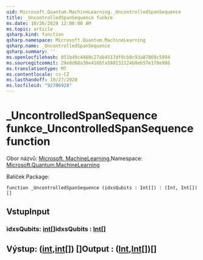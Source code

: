```yaml
---
uid: Microsoft.Quantum.MachineLearning._UncontrolledSpanSequence
title: _UncontrolledSpanSequence funkce
ms.date: 10/26/2020 12:00:00 AM
ms.topic: article
qsharp.kind: function
qsharp.namespace: Microsoft.Quantum.MachineLearning
qsharp.name: _UncontrolledSpanSequence
qsharp.summary: ''
ms.openlocfilehash: 851b49c4460c27ab4517df0cb8c93a87869c5994
ms.sourcegitcommit: 29e0d88a30e4166fa580132124b0eb57e1f0e986
ms.translationtype: MT
ms.contentlocale: cs-CZ
ms.lasthandoff: 10/27/2020
ms.locfileid: "92706928"
---
```

# <a name="_uncontrolledspansequence-function"></a><span data-ttu-id="b9463-102">_UncontrolledSpanSequence funkce</span><span class="sxs-lookup"><span data-stu-id="b9463-102">_UncontrolledSpanSequence function</span></span>

<span data-ttu-id="b9463-103">Obor názvů: [Microsoft. MachineLearning.](xref:Microsoft.Quantum.MachineLearning)</span><span class="sxs-lookup"><span data-stu-id="b9463-103">Namespace: [Microsoft.Quantum.MachineLearning](xref:Microsoft.Quantum.MachineLearning)</span></span>

<span data-ttu-id="b9463-104">Balíček [](https://nuget.org/packages/)</span><span class="sxs-lookup"><span data-stu-id="b9463-104">Package: [](https://nuget.org/packages/)</span></span>




```qsharp
function _UncontrolledSpanSequence (idxsQubits : Int[]) : (Int, Int[])[]
```


## <a name="input"></a><span data-ttu-id="b9463-105">Vstup</span><span class="sxs-lookup"><span data-stu-id="b9463-105">Input</span></span>

### <a name="idxsqubits--int"></a><span data-ttu-id="b9463-106">idxsQubits: [int](xref:microsoft.quantum.lang-ref.int)[]</span><span class="sxs-lookup"><span data-stu-id="b9463-106">idxsQubits : [Int](xref:microsoft.quantum.lang-ref.int)[]</span></span>





## <a name="output--intint"></a><span data-ttu-id="b9463-107">Výstup: ([int](xref:microsoft.quantum.lang-ref.int),[int](xref:microsoft.quantum.lang-ref.int)[]) []</span><span class="sxs-lookup"><span data-stu-id="b9463-107">Output : ([Int](xref:microsoft.quantum.lang-ref.int),[Int](xref:microsoft.quantum.lang-ref.int)[])[]</span></span>

